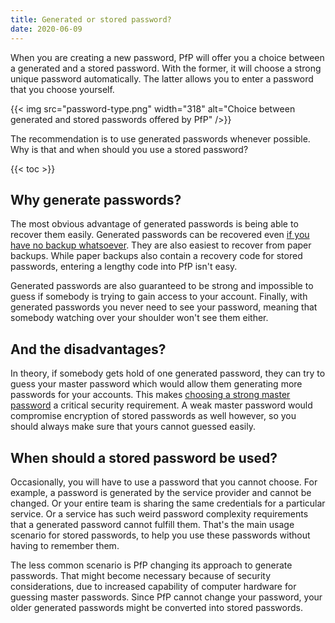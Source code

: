 ```yaml
---
title: Generated or stored password?
date: 2020-06-09
---
```


When you are creating a new password, PfP will offer you a choice between a generated and a stored password. With the former, it will choose a strong unique password automatically. The latter allows you to enter a password that you choose yourself.

{{< img src="password-type.png" width="318" alt="Choice between generated and stored passwords offered by PfP" />}}

The recommendation is to use generated passwords whenever possible. Why is that and when should you use a stored password?

{{< toc >}}

## Why generate passwords?

The most obvious advantage of generated passwords is being able to recover them easily. Generated passwords can be recovered even [if you have no backup whatsoever](/documentation/recovery-strategies/). They are also easiest to recover from paper backups. While paper backups also contain a recovery code for stored passwords, entering a lengthy code into PfP isn't easy.

Generated passwords are also guaranteed to be strong and impossible to guess if somebody is trying to gain access to your account. Finally, with generated passwords you never need to see your password, meaning that somebody watching over your shoulder won't see them either.

## And the disadvantages?

In theory, if somebody gets hold of one generated password, they can try to guess your master password which would allow them generating more passwords for your accounts. This makes [choosing a strong master password](/documentation/choosing-master-password/) a critical security requirement. A weak master password would compromise encryption of stored passwords as well however, so you should always make sure that yours cannot guessed easily.

## When should a stored password be used?

Occasionally, you will have to use a password that you cannot choose. For example, a password is generated by the service provider and cannot be changed. Or your entire team is sharing the same credentials for a particular service. Or a service has such weird password complexity requirements that a generated password cannot fulfill them. That's the main usage scenario for stored passwords, to help you use these passwords without having to remember them.

The less common scenario is PfP changing its approach to generate passwords. That might become necessary because of security considerations, due to increased capability of computer hardware for guessing master passwords. Since PfP cannot change your password, your older generated passwords might be converted into stored passwords.
